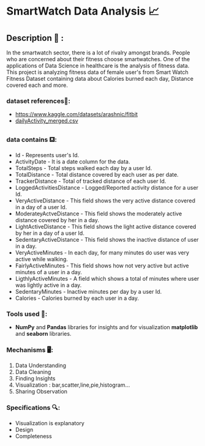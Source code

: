 # SmartWatch Data Analysis 📈 
## Description 📝 :
In the smartwatch sector, there is a lot of rivalry amongst brands. People who are concerned about their fitness choose smartwatches. One of the applications of Data Science in healthcare is the analysis of fitness data. 
This project is analyzing fitness data of female user's from Smart Watch Fitness Dataset containing data about Calories burned each day, Distance covered each and more.

### dataset references📌:

- https://www.kaggle.com/datasets/arashnic/fitbit
- [dailyActivity_merged.csv](https://github.com/mansidesai5/PDS/files/10092550/dailyActivity_merged.csv)

### data contains ⛾: 
- Id - Represents user's Id.
- ActivityDate - It is a date column for the data.
- TotalSteps - Total steps walked each day by a user Id.
- TotalDistance - Total distance covered by each user as per date.
- TrackerDistance - Total of tracked distance of each user Id.
- LoggedActivitiesDistance - Logged/Reported activity distance for a user Id.
- VeryActiveDistance - This field shows the very active distance covered in a day of a user Id.
- ModerateyActveDistance - This field shows the moderately active distance covered by her in a day.
- LightActiveDistance - This field shows the light active distance covered by her in a day of a user Id.
- SedentaryActiveDistance - This field shows the inactive distance of user in a day.
- VeryActiveMinutes - In each day, for many minutes do user was very active while walking.
- FairlyActiveMinutes - This field shows how not very active but active minutes of a user in a day.
- LigthlyActiveMinutes - A field which shows a total of minutes where user was lightly active in a day.
- SedentaryMinutes - Inactive minutes per day by a user Id.
- Calories - Calories burned by each user in a day.

### Tools used 🔧:
- **NumPy** and **Pandas** libraries for insights and for visualization **matplotlib** and **seaborn** libraries.

### Mechanisms 🖥:
1. Data Understanding
2. Data Cleaning
3. Finding Insights
4. Visualization : bar,scatter,line,pie,histogram...
5. Sharing Observation

### Specifications 🔍:
- Visualization is explanatory
- Design
- Completeness
